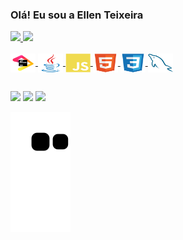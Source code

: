### Olá! Eu sou a Ellen Teixeira

 <div>
  <a href="https://github.com/ellensantos">
  <img height="160em" src="https://github-readme-stats.vercel.app/api?username=ellensantos&show_icons=true&theme=dracula&include_all_commits=true&count_private=true"/>
  <img height="160em" src="https://github-readme-stats.vercel.app/api/top-langs/?username=ellensantos&layout=compact&langs_count=7&theme=dracula"/>
</div>
  
 <div style="display: inline_block"><br>   
  <img align="center" alt="IntelliJ" height="30" width="40" src="https://github.com/devicons/devicon/blob/master/icons/jetbrains/jetbrains-original.svg">     
  <img align="center" alt="Java" height="30" width="40" src="https://github.com/devicons/devicon/blob/master/icons/java/java-original.svg">   
  <img align="center" alt="JS" height="30" width="40" src="https://raw.githubusercontent.com/devicons/devicon/master/icons/javascript/javascript-plain.svg">
  <img align="center" alt="HTML" height="30" width="40" src="https://raw.githubusercontent.com/devicons/devicon/master/icons/html5/html5-original.svg">
  <img align="center" alt="CSS" height="30" width="40" src="https://raw.githubusercontent.com/devicons/devicon/master/icons/css3/css3-original.svg">
  <img align="center" alt="MySQL" height="30" width="40" src="https://github.com/devicons/devicon/blob/master/icons/mysql/mysql-original.svg">  

</div>
  
  ##
  
  <div> 

  <a href="https://www.instagram.com/ellenzitatex/" target="_blank"><img src="https://img.shields.io/badge/-Instagram-%23E4405F?style=for-the-badge&logo=instagram&logoColor=white" target="_blank"></a>
  <a href = "mailto:contatoellentsantos@hotmail.com"><img src="https://img.shields.io/badge/Gmail-D14836?style=for-the-badge&logo=gmail&logoColor=white"></a>
  <a href="https://www.linkedin.com/in/ellen-teixeira/" target="_blank"><img src="https://img.shields.io/badge/-LinkedIn-%230077B5?style=for-the-badge&logo=linkedin&logoColor=white" target="_blank"></a> 
 
  ![Snake animation](https://github.com/rafaballerini/rafaballerini/blob/output/github-contribution-grid-snake.svg)
 
</div>


